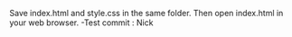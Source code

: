 Save index.html and style.css in the same folder. Then open index.html in your web browser.
-Test commit : Nick